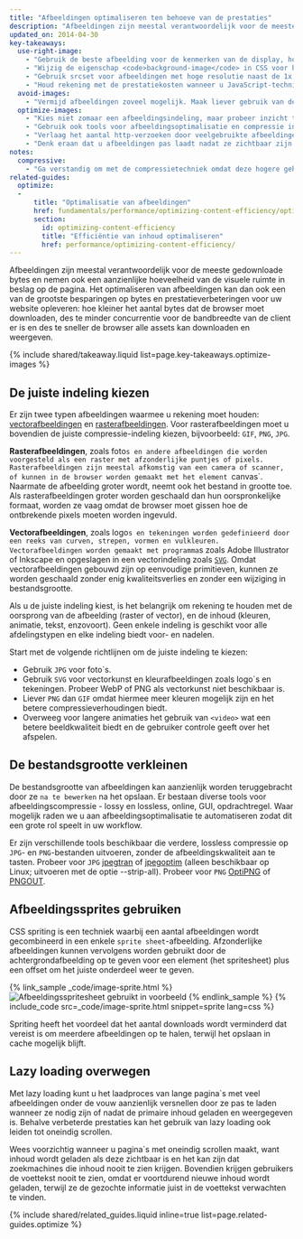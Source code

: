 ```yaml
---
title: "Afbeeldingen optimaliseren ten behoeve van de prestaties"
description: "Afbeeldingen zijn meestal verantwoordelijk voor de meeste gedownloade bytes en nemen ook een aanzienlijke hoeveelheid van de visuele ruimte in beslag op de pagina."
updated_on: 2014-04-30
key-takeaways:
  use-right-image:
    - "Gebruik de beste afbeelding voor de kenmerken van de display, houd rekening met het formaat van het scherm, de resolutie van het apparaat en de paginalay-out."
    - "Wijzig de eigenschap <code>background-image</code> in CSS voor high-DPI-beeldschermen via mediaquery`s met <code>min-resolution</code> en <code>-webkit-min-device-pixel-ratio</code>."
    - "Gebruik srcset voor afbeeldingen met hoge resolutie naast de 1x afbeelding in opmaak."
    - "Houd rekening met de prestatiekosten wanneer u JavaScript-technieken gebruikt voor vervanging van afbeeldingen of wanneer u zwaar gecomprimeerde afbeeldingen met hoge resolutie op apparaten met een lagere resolutie plaatst."
  avoid-images:
    - "Vermijd afbeeldingen zoveel mogelijk. Maak liever gebruik van de mogelijkheden van de browser, gebruik unicode-tekens in plaats van afbeeldingen en vervang complexe pictogrammen door pictogramlettertypen."
  optimize-images:
    - "Kies niet zomaar een afbeeldingsindeling, maar probeer inzicht te krijgen in de verschillende indelingen die beschikbaar zijn en gebruik de meest geschikte indeling."
    - "Gebruik ook tools voor afbeeldingsoptimalisatie en compressie in uw workflow om de grootte van bestanden te verkleinen."
    - "Verlaag het aantal http-verzoeken door veelgebruikte afbeeldingen in afbeeldingssprites te plaatsen."
    - "Denk eraan dat u afbeeldingen pas laadt nadat ze zichtbaar zijn in de weergave. Zo verbetert u de laadtijd van de eerste pagina en maakt u deze pagina minder zwaar."
notes:
  compressive:
    - "Ga verstandig om met de compressietechniek omdat deze hogere geheugen- en decoderingskosten met zich meebrengt. Het aanpassen van het formaat van grote afbeeldingen zodat ze op een kleiner scherm passen is duur en kan vooral op low-end apparaten lastig zijn omdat zowel het geheugen als de verwerkingsmogelijkheden hierop beperkt zijn."
related-guides:
  optimize:
  -
      title: "Optimalisatie van afbeeldingen"
      href: fundamentals/performance/optimizing-content-efficiency/optimize-encoding-and-transfer.html#image-optimization
      section:
        id: optimizing-content-efficiency
        title: "Efficiëntie van inhoud optimaliseren"
        href: performance/optimizing-content-efficiency/
---
```


<p class="intro">
  Afbeeldingen zijn meestal verantwoordelijk voor de meeste gedownloade bytes en nemen ook een aanzienlijke hoeveelheid van de visuele ruimte in beslag op de pagina. Het optimaliseren van afbeeldingen kan dan ook een van de grootste besparingen op bytes en prestatieverbeteringen voor uw website opleveren: hoe kleiner het aantal bytes dat de browser moet downloaden, des te minder concurrentie voor de bandbreedte van de client er is en des te sneller de browser alle assets kan downloaden en weergeven.
</p>



{% include shared/takeaway.liquid list=page.key-takeaways.optimize-images %}

## De juiste indeling kiezen

Er zijn twee typen afbeeldingen waarmee u rekening moet houden: [vectorafbeeldingen](http://en.wikipedia.org/wiki/Vector_graphics) en [rasterafbeeldingen](http://en.wikipedia.org/wiki/Raster_graphics). Voor rasterafbeeldingen moet u bovendien de juiste compressie-indeling kiezen, bijvoorbeeld: `GIF`, `PNG`, `JPG`.

**Rasterafbeeldingen**, zoals foto`s en andere afbeeldingen die worden voorgesteld als een raster met afzonderlijke puntjes of pixels. Rasterafbeeldingen zijn meestal afkomstig van een camera of scanner, of kunnen in de browser worden gemaakt met het element `canvas`. Naarmate de afbeelding groter wordt, neemt ook het bestand in grootte toe. Als rasterafbeeldingen groter worden geschaald dan hun oorspronkelijke formaat, worden ze vaag omdat de browser moet gissen hoe de ontbrekende pixels moeten worden ingevuld.

**Vectorafbeeldingen**, zoals logo`s en tekeningen worden gedefinieerd door een reeks van curven, strepen, vormen en vulkleuren. Vectorafbeeldingen worden gemaakt met programma`s zoals Adobe Illustrator of Inkscape en opgeslagen in een vectorindeling zoals [`SVG`](http://css-tricks.com/using-svg/). Omdat vectorafbeeldingen gebouwd zijn op eenvoudige primitieven, kunnen ze worden geschaald zonder enig kwaliteitsverlies en zonder een wijziging in bestandsgrootte.

Als u de juiste indeling kiest, is het belangrijk om rekening te houden met de oorsprong van de afbeelding (raster of vector), en de inhoud (kleuren, animatie, tekst, enzovoort). Geen enkele indeling is geschikt voor alle afdelingstypen en elke indeling biedt voor- en nadelen.

Start met de volgende richtlijnen om de juiste indeling te kiezen:

* Gebruik `JPG` voor foto`s.
* Gebruik `SVG` voor vectorkunst en kleurafbeeldingen zoals logo`s en tekeningen.
  Probeer WebP of PNG als vectorkunst niet beschikbaar is.
*  Liever `PNG` dan `GIF` omdat hiermee meer kleuren mogelijk zijn en het betere compressieverhoudingen biedt.
* Overweeg voor langere animaties het gebruik van `<video>` wat een betere beeldkwaliteit biedt en de gebruiker controle geeft over het afspelen.

## De bestandsgrootte verkleinen

De bestandsgrootte van afbeeldingen kan aanzienlijk worden teruggebracht door ze `na te bewerken` na het opslaan. Er bestaan diverse tools voor afbeeldingscompressie  - lossy en lossless, online, GUI, opdrachtregel. Waar mogelijk raden we u aan afbeeldingsoptimalisatie te automatiseren zodat dit een grote rol speelt in uw workflow.

Er zijn verschillende tools beschikbaar die verdere, lossless compressie op `JPG`- en `PNG`-bestanden uitvoeren, zonder de afbeeldingskwaliteit aan te tasten. Probeer voor `JPG` [jpegtran](http://jpegclub.org/) of [jpegoptim](http://freshmeat.net/projects/jpegoptim/) (alleen beschikbaar op Linux; uitvoeren met de optie --strip-all). Probeer voor `PNG` [OptiPNG](http://optipng.sourceforge.net/) of [PNGOUT](http://www.advsys.net/ken/util/pngout.htm).

## Afbeeldingssprites gebruiken

CSS spriting is een techniek waarbij een aantal afbeeldingen wordt gecombineerd in een enkele `sprite sheet`-afbeelding. Afzonderlijke afbeeldingen kunnen vervolgens worden gebruikt door de achtergrondafbeelding op te geven voor een element (het spritesheet) plus een offset om het juiste onderdeel weer te geven.

{% link_sample _code/image-sprite.html %}
<img src="img/sprite-sheet.png" class="center" alt="Afbeeldingsspritesheet gebruikt in voorbeeld">
{% endlink_sample %}
{% include_code src=_code/image-sprite.html snippet=sprite lang=css %}

Spriting heeft het voordeel dat het aantal downloads wordt verminderd dat vereist is om meerdere afbeeldingen op te halen, terwijl het opslaan in cache mogelijk blijft.

## Lazy loading overwegen

Met lazy loading kunt u het laadproces van lange pagina`s met veel afbeeldingen onder de vouw aanzienlijk versnellen door ze pas te laden wanneer ze nodig zijn of nadat de primaire inhoud geladen en weergegeven is. Behalve verbeterde prestaties kan het gebruik van lazy loading ook leiden tot oneindig scrollen.

Wees voorzichtig wanneer u pagina`s met oneindig scrollen maakt, want inhoud wordt geladen als deze zichtbaar is en het kan zijn dat zoekmachines die inhoud nooit te zien krijgen.  Bovendien krijgen gebruikers de voettekst nooit te zien, omdat er voortdurend nieuwe inhoud wordt geladen, terwijl ze de gezochte informatie juist in de voettekst verwachten te vinden.

{% include shared/related_guides.liquid inline=true list=page.related-guides.optimize %}




